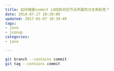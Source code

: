 ```yaml
---
title: 如何根据commit id找到对应节点所属的分支和标签？
date: 2014-07-27 10:39:00
updated: 2017-01-07 10:39:49
tags: 
- java
- jsonup
categories: 
- java

---
```

```bash
git branch --contains commit  
git tag --contains commit 
```